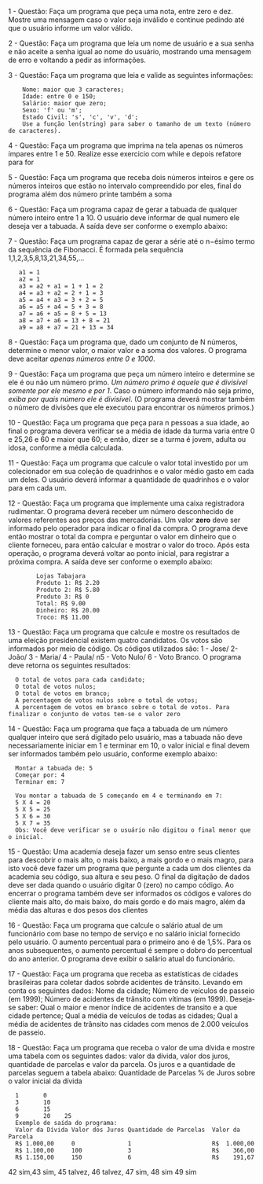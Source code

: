  1 - Questão: Faça um programa que peça uma nota, entre zero e dez. Mostre uma mensagem caso o valor seja inválido e continue pedindo até que o usuário informe um valor válido.


 2 - Questão: Faça um programa que leia um nome de usuário e a sua senha e não aceite a senha igual ao nome do usuário, mostrando uma mensagem de erro e voltando a pedir as informações.

 3 - Questão: Faça um programa que leia e valide as seguintes informações:

        Nome: maior que 3 caracteres;
        Idade: entre 0 e 150;
        Salário: maior que zero;
        Sexo: 'f' ou 'm';
        Estado Civil: 's', 'c', 'v', 'd';
        Use a função len(string) para saber o tamanho de um texto (número de caracteres).

 4 - Questão: Faça um programa que imprima na tela apenas os números ímpares entre 1 e 50. Realize esse exercicio com while e depois refatore para for

 5 - Questão: Faça um programa que receba dois números inteiros e gere os números inteiros que estão no intervalo compreendido por eles, final do  programa além dos número printe também a soma

 6 - Questão: Faça um programa capaz de gerar a tabuada de qualquer número inteiro entre 1 a 10. O usuário deve informar de qual numero ele deseja ver a tabuada. A saída deve ser conforme o exemplo abaixo: 

 7 - Questão:  Faça um programa capaz de gerar a série até o n−ésimo termo da sequência de Fibonacci. É formada pela sequência 1,1,2,3,5,8,13,21,34,55,...

       a1 = 1
       a2 = 1
       a3 = a2 + a1 = 1 + 1 = 2
       a4 = a3 + a2 = 2 + 1 = 3
       a5 = a4 + a3 = 3 + 2 = 5
       a6 = a5 + a4 = 5 + 3 = 8
       a7 = a6 + a5 = 8 + 5 = 13
       a8 = a7 + a6 = 13 + 8 = 21
       a9 = a8 + a7 = 21 + 13 = 34 

 8 - Questão: Faça um programa que, dado um conjunto de N números, determine o menor valor, o maior valor e a soma dos valores. O programa deve aceitar *apenas números entre 0 e 1000*. 

 9 - Questão: Faça um programa que peça um número inteiro e determine se ele é ou não um número primo. *Um número primo é aquele que é divisível somente por ele mesmo e por 1*. Caso o número informando não seja primo, *exiba por quais número ele é divisível*. (O programa deverá mostrar também o número de divisões que ele executou para encontrar os números primos.)

 10 - Questão: Faça um programa que peça para n pessoas a sua idade, ao final o programa devera verificar se a média de idade da turma varia entre 0 e 25,26 e 60 e maior que 60; e então, dizer se a turma é jovem, adulta ou idosa, conforme a média calculada.

 11 - Questão: Faça um programa que calcule o valor total investido por um colecionador em sua coleção de quadrinhos e o valor médio gasto em cada um deles. O usuário deverá informar a quantidade de quadrinhos e o valor para em cada um.

 12 - Questão: Faça um programa que implemente uma caixa registradora rudimentar. O programa deverá receber um número desconhecido de valores referentes aos preços das mercadorias. Um valor **zero** deve ser informado pelo operador para indicar o final da compra. O programa deve então mostrar o total da compra e perguntar o valor em dinheiro que o cliente forneceu, para então calcular e mostrar o valor do troco. Após esta operação, o programa deverá voltar ao ponto inicial, para registrar a próxima compra. A saída deve ser conforme o exemplo abaixo:

            Lojas Tabajara 
            Produto 1: R$ 2.20
            Produto 2: R$ 5.80
            Produto 3: R$ 0
            Total: R$ 9.00
            Dinheiro: R$ 20.00
            Troco: R$ 11.00

13 - Questão: Faça um programa que calcule e mostre os resultados de uma eleição presidencial existem quatro candidatos. Os votos são informados por meio de código. Os códigos utilizados são: 1 - Jose/ 2- João/ 3 - Maria/ 4 - Paula/ n5 - Voto Nulo/ 6 - Voto Branco. O programa deve retorna os seguintes resultados:
      
      O total de votos para cada candidato;
      O total de votos nulos;
      O total de votos em branco;
      A percentagem de votos nulos sobre o total de votos;
      A percentagem de votos em branco sobre o total de votos. Para finalizar o conjunto de votos tem-se o valor zero

14 - Questão: Faça um programa que faça a tabuada de um número qualquer inteiro que será digitado pelo usuário, mas a tabuada não deve necessariamente iniciar em 1 e terminar em 10, o valor inicial e final devem ser informados também pelo usuário, conforme exemplo abaixo:

      Montar a tabuada de: 5
      Começar por: 4
      Terminar em: 7

      Vou montar a tabuada de 5 começando em 4 e terminando em 7:
      5 X 4 = 20
      5 X 5 = 25
      5 X 6 = 30
      5 X 7 = 35
      Obs: Você deve verificar se o usuário não digitou o final menor que o inicial.

15 - Questão: Uma academia deseja fazer um senso entre seus clientes para descobrir o mais alto, o mais baixo, a mais gordo e o mais magro, para isto você deve fazer um programa que pergunte a cada um dos clientes da academia seu código, sua altura e seu peso. O final da digitação de dados deve ser dada quando o usuário digitar 0 (zero) no campo código. Ao encerrar o programa também deve ser informados os códigos e valores do cliente mais alto, do mais baixo, do mais gordo e do mais magro, além da média das alturas e dos pesos dos clientes

16 - Questão: Faça um programa que calcule o salário atual de um funcionário com base no tempo de serviço e no salário inicial fornecido pelo usuário. O aumento percentual para o primeiro ano é de 1,5%. Para os anos subsequentes, o aumento percentual é sempre o dobro do percentual do ano anterior. O programa deve exibir o salário atual do funcionário.

17 - Questão: Faça um programa que receba as estatísticas de cidades brasileiras para coletar dados sobrde acidentes de trânsito. Levando em conta os seguintes dados:
Nome da cidade;
Número de veículos de passeio (em 1999);
Número de acidentes de trânsito com vítimas (em 1999). Deseja-se saber:
Qual o maior e menor índice de acidentes de transito e a que cidade pertence;
Qual a média de veículos de todas as cidades;
Qual a média de acidentes de trânsito nas cidades com menos de 2.000 veículos de passeio.

18 - Questão: Faça um programa que receba o valor de uma dívida e mostre uma tabela com os seguintes dados: valor da dívida, valor dos juros, quantidade de parcelas e valor da parcela. Os juros e a quantidade de parcelas seguem a tabela abaixo:
Quantidade de Parcelas  % de Juros sobre o valor inicial da dívida

      1       0
      3       10
      6       15
      9       20    25
      Exemplo de saída do programa:
      Valor da Dívida Valor dos Juros Quantidade de Parcelas  Valor da Parcela
      R$ 1.000,00     0               1                       R$  1.000,00
      R$ 1.100,00     100             3                       R$    366,00
      R$ 1.150,00     150             6                       R$    191,67
42 sim,43 sim, 45 talvez, 46 talvez, 47 sim, 48 sim 49 sim